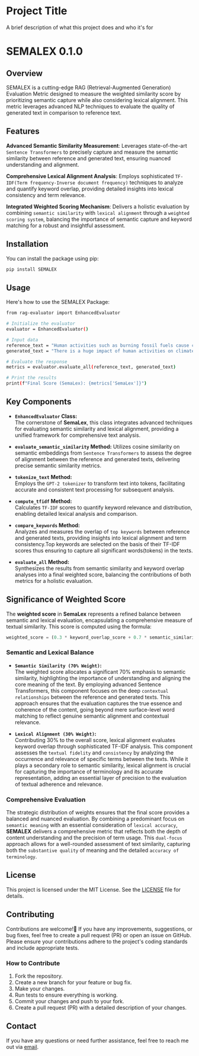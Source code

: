 
# Project Title

A brief description of what this project does and who it's for


# SEMALEX 0.1.0
## Overview
SEMALEX is a cutting-edge RAG (Retrieval-Augmented Generation) Evaluation Metric designed to measure the weighted similarity score by prioritizing semantic capture while also considering lexical alignment. This metric leverages advanced NLP techniques to evaluate the quality of generated text in comparison to reference text.

## Features
**Advanced Semantic Similarity Measurement**: Leverages state-of-the-art ```Sentence Transformers``` to precisely capture and measure the semantic similarity between reference and generated text, ensuring nuanced understanding and alignment.

**Comprehensive Lexical Alignment Analysis**: Employs sophisticated ```TF-IDF(Term frequency-Inverse document frequency)``` techniques to analyze and quantify keyword overlap, providing detailed insights into lexical consistency and term relevance.

**Integrated Weighted Scoring Mechanism**: Delivers a holistic evaluation by combining ```semantic similarity``` with ```lexical alignment``` through a ```weighted scoring system```, balancing the importance of semantic capture and keyword matching for a robust and insightful assessment.
## Installation
You can install the package using pip:

```bash
pip install SEMALEX
```
## Usage
Here's how to use the SEMALEX Package:
```bash
from rag-evaluator import EnhancedEvaluator

# Initialize the evaluator
evaluator = EnhancedEvaluator()

# Input data
reference_text = "Human activities such as burning fossil fuels cause climate change."
generated_text = "There is a huge impact of human activities on climate. Some of these activities are burning fossil fuels, mining and so on."

# Evaluate the response
metrics = evaluator.evaluate_all(reference_text, generated_text)

# Print the results
print(f"Final Score (SemaLex): {metrics['SemaLex']}")
```
## Key Components

- **`EnhancedEvaluator` Class:**  
  The cornerstone of **SemaLex**, this class integrates advanced techniques for evaluating semantic similarity and lexical alignment, providing a unified framework for comprehensive text analysis.

- **`evaluate_semantic_similarity` Method:** 
  Utilizes cosine similarity on semantic embeddings from ```Sentence Transformers``` to assess the degree of alignment between the reference and generated texts, delivering precise semantic similarity metrics.

- **`tokenize_text` Method:**  
  Employs the ```GPT-2 tokenizer``` to transform text into tokens, facilitating accurate and consistent text processing for subsequent analysis.

- **`compute_tfidf` Method:**  
  Calculates ```TF-IDF``` scores to quantify keyword relevance and distribution, enabling detailed lexical analysis and comparison.

- **`compare_keywords` Method:**  
  Analyzes and measures the overlap of ```top keywords``` between reference and generated texts, providing insights into lexical alignment and term consistency.Top keywords are selected on the basis of their TF-IDF scores thus ensuring to capture all significant words(tokens) in the texts.

- **`evaluate_all` Method:**  
  Synthesizes the results from semantic similarity and keyword overlap analyses into a final weighted score, balancing the contributions of both metrics for a holistic evaluation.

## Significance of Weighted Score

The **weighted score** in **SemaLex** represents a refined balance between semantic and lexical evaluation, encapsulating a comprehensive measure of textual similarity. This score is computed using the formula:

```python
weighted_score = (0.3 * keyword_overlap_score + 0.7 * semantic_similarity)
```


### **Semantic and Lexical Balance**

- **```Semantic Similarity (70% Weight)```:**  
  The weighted score allocates a significant 70% emphasis to semantic similarity, highlighting the importance of understanding and aligning the core meaning of the text. By employing advanced Sentence Transformers, this component focuses on the deep ```contextual relationships``` between the reference and generated texts. This approach ensures that the evaluation captures the true essence and coherence of the content, going beyond mere surface-level word matching to reflect genuine semantic alignment and contextual relevance.

- **```Lexical Alignment (30% Weight)```:**  
  Contributing 30% to the overall score, lexical alignment evaluates keyword overlap through sophisticated TF-IDF analysis. This component assesses the ```textual fidelity``` and ```consistency``` by analyzing the occurrence and relevance of specific terms between the texts. While it plays a secondary role to semantic similarity, lexical alignment is crucial for capturing the importance of terminology and its accurate representation, adding an essential layer of precision to the evaluation of textual adherence and relevance.

### **Comprehensive Evaluation**

The strategic distribution of weights ensures that the final score provides a balanced and nuanced evaluation. By combining a predominant focus on ```semantic meaning``` with an essential consideration of ```lexical accuracy```, **SEMALEX** delivers a comprehensive metric that reflects both the depth of content understanding and the precision of term usage. This ```dual-focus``` approach allows for a well-rounded assessment of text similarity, capturing both the ```substantive quality``` of meaning and the detailed ```accuracy of terminology```.




## License

This project is licensed under the MIT License. See the [LICENSE](LICENSE) file for details.

## Contributing

Contributions are welcome!🎉 If you have any improvements, suggestions, or bug fixes, feel free to create a pull request (PR) or open an issue on GitHub. Please ensure your contributions adhere to the project's coding standards and include appropriate tests.

### How to Contribute

1. Fork the repository.
2. Create a new branch for your feature or bug fix.
3. Make your changes.
4. Run tests to ensure everything is working.
5. Commit your changes and push to your fork.
6. Create a pull request (PR) with a detailed description of your changes.

## Contact

If you have any questions or need further assistance, feel free to reach me out via [email](shauryasphinx@gmail.com).
